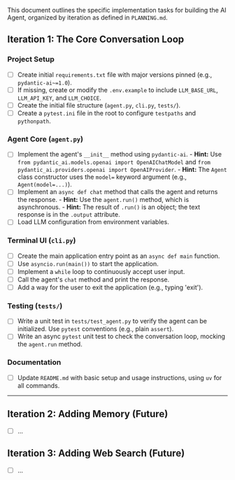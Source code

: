 This document outlines the specific implementation tasks for building the AI Agent, organized by iteration as defined in `PLANNING.md`.

## Iteration 1: The Core Conversation Loop

### Project Setup
- [ ] Create initial `requirements.txt` file with major versions pinned (e.g., `pydantic-ai~=1.0`).
- [ ] If missing, create or modify the `.env.example` to include `LLM_BASE_URL`, `LLM_API_KEY`, and `LLM_CHOICE`.
- [ ] Create the initial file structure (`agent.py`, `cli.py`, `tests/`).
- [ ] Create a `pytest.ini` file in the root to configure `testpaths` and `pythonpath`.

### Agent Core (`agent.py`)
- [ ] Implement the agent's `__init__` method using `pydantic-ai`.
      - **Hint:** Use `from pydantic_ai.models.openai import OpenAIChatModel` and `from pydantic_ai.providers.openai import OpenAIProvider`.
      - **Hint:** The `Agent` class constructor uses the `model=` keyword argument (e.g., `Agent(model=...)`).
- [ ] Implement an `async def chat` method that calls the agent and returns the response.
      - **Hint:** Use the `agent.run()` method, which is asynchronous.
      - **Hint:** The result of `.run()` is an object; the text response is in the `.output` attribute.
- [ ] Load LLM configuration from environment variables.

### Terminal UI (`cli.py`)
- [ ] Create the main application entry point as an `async def main` function.
- [ ] Use `asyncio.run(main())` to start the application.
- [ ] Implement a `while` loop to continuously accept user input.
- [ ] Call the agent's `chat` method and print the response.
- [ ] Add a way for the user to exit the application (e.g., typing 'exit').

### Testing (`tests/`)
- [ ] Write a unit test in `tests/test_agent.py` to verify the agent can be initialized. Use `pytest` conventions (e.g., plain `assert`).
- [ ] Write an async `pytest` unit test to check the conversation loop, mocking the `agent.run` method.

### Documentation
- [ ] Update `README.md` with basic setup and usage instructions, using `uv` for all commands.

---

## Iteration 2: Adding Memory (Future)
- [ ] ...

## Iteration 3: Adding Web Search (Future)
- [ ] ...
